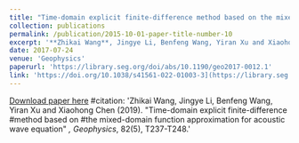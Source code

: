 ```yaml
---
title: "Time-domain explicit finite-difference method based on the mixed-domain function approximation for acoustic wave equation"
collection: publications
permalink: /publication/2015-10-01-paper-title-number-10
excerpt: '**Zhikai Wang**, Jingye Li, Benfeng Wang, Yiran Xu and Xiaohong Chen'
date: 2017-07-24
venue: 'Geophysics'
paperurl: 'https://library.seg.org/doi/abs/10.1190/geo2017-0012.1'
link: 'https://doi.org/10.1038/s41561-022-01003-3](https://library.seg.org/doi/abs/10.1190/geo2017-0012.1?journalCode=gpysa7'
---
```

[Download paper here](https://library.seg.org/doi/abs/10.1190/geo2017-0012.1?journalCode=gpysa7)
#citation: 'Zhikai Wang, Jingye Li, Benfeng Wang, Yiran Xu and Xiaohong Chen (2019). &quot;Time-domain explicit finite-difference #method based on #the mixed-domain function approximation for acoustic wave equation&quot; <i>, Geophysics</i>, 82(5), T237-T248.'
